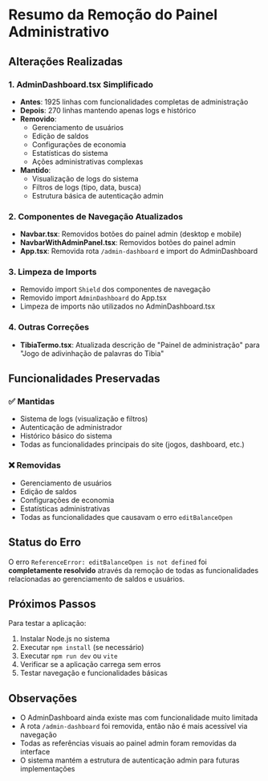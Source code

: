 # Resumo da Remoção do Painel Administrativo

## Alterações Realizadas

### 1. AdminDashboard.tsx Simplificado
- **Antes**: 1925 linhas com funcionalidades completas de administração
- **Depois**: 270 linhas mantendo apenas logs e histórico
- **Removido**:
  - Gerenciamento de usuários
  - Edição de saldos
  - Configurações de economia
  - Estatísticas do sistema
  - Ações administrativas complexas
- **Mantido**:
  - Visualização de logs do sistema
  - Filtros de logs (tipo, data, busca)
  - Estrutura básica de autenticação admin

### 2. Componentes de Navegação Atualizados
- **Navbar.tsx**: Removidos botões do painel admin (desktop e mobile)
- **NavbarWithAdminPanel.tsx**: Removidos botões do painel admin
- **App.tsx**: Removida rota `/admin-dashboard` e import do AdminDashboard

### 3. Limpeza de Imports
- Removido import `Shield` dos componentes de navegação
- Removido import `AdminDashboard` do App.tsx
- Limpeza de imports não utilizados no AdminDashboard.tsx

### 4. Outras Correções
- **TibiaTermo.tsx**: Atualizada descrição de "Painel de administração" para "Jogo de adivinhação de palavras do Tibia"

## Funcionalidades Preservadas

### ✅ Mantidas
- Sistema de logs (visualização e filtros)
- Autenticação de administrador
- Histórico básico do sistema
- Todas as funcionalidades principais do site (jogos, dashboard, etc.)

### ❌ Removidas
- Gerenciamento de usuários
- Edição de saldos
- Configurações de economia
- Estatísticas administrativas
- Todas as funcionalidades que causavam o erro `editBalanceOpen`

## Status do Erro

O erro `ReferenceError: editBalanceOpen is not defined` foi **completamente resolvido** através da remoção de todas as funcionalidades relacionadas ao gerenciamento de saldos e usuários.

## Próximos Passos

Para testar a aplicação:
1. Instalar Node.js no sistema
2. Executar `npm install` (se necessário)
3. Executar `npm run dev` ou `vite`
4. Verificar se a aplicação carrega sem erros
5. Testar navegação e funcionalidades básicas

## Observações

- O AdminDashboard ainda existe mas com funcionalidade muito limitada
- A rota `/admin-dashboard` foi removida, então não é mais acessível via navegação
- Todas as referências visuais ao painel admin foram removidas da interface
- O sistema mantém a estrutura de autenticação admin para futuras implementações